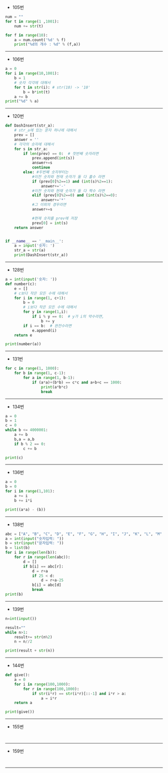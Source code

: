 * 105번
```python
num = ""
for t in range(1 ,1001):
    num += str(t)

for f in range(10):
    a = num.count('%d' % f)
    print("%d의 개수 : %d" % (f,a))
```
-----------------------------------
* 106번
```python
a = 0
for i in range(10,1001):
    b = 1
    # 숫자 각각에 대해서
    for t in str(i): # str(10) -> '10'
        b = b*int(t)
    a += b
print("%d" % a)      
```
-----------------------------------
* 120번
```python
def DashInsert(str_a):
    # str_a에 있는 문자 하나에 대해서
    prev = []
    answer = ''
    # 각각의 숫자에 대해서
    for s in str_a:
        if len(prev) == 0:  # 첫번째 숫자라면
            prev.append(int(s))
            answer+=s
            continue
        else: #두번째 숫자부터는
            #이전 숫자와 현재 숫자가 둘 다 홀수 라면
            if (prev[0]%2==1) and (int(s)%2==1):
                answer+='-'
            #이전 숫자와 현재 숫자가 둘 다 짝수 라면
            elif (prev[0]%2==0) and (int(s)%2==0):
                answer+='*'
            #그 이외의 경우라면
            answer+=s

            #현재 숫자를 prev에 저장
            prev[0] = int(s)
    return answer


if __name__ == '__main__':
    a = input('숫자: ')
    str_a = str(a)
    print(DashInsert(str_a))    
```
-----------------------------------
* 128번
```python
a = int(input('숫자: '))
def number(c):
    e = []
    # c보다 작은 모든 수에 대해서
    for i in range(1, c+1):
        b = 0
        # i보다 작은 모든 수에 대해서
        for y in range(1,i):
            if i % y == 0:  # y가 i의 약수라면,
                b += y
        if i == b:  # 완전수라면
            e.append(i)
    return e    

print(number(a))    
```
-----------------------------------

* 131번
```python
for c in range(1, 1000):
    for b in range(1, c-1):
        for a in range(1, b-1):
            if (a*a)+(b*b) == c*c and a+b+c == 1000:
                print(a*b*c)
                break
```
-----------------------------------

* 134번
```python
a = 0
b = 1
c = 0
while b <= 4000001:
    a += b
    b,a = a,b
    if b % 2 == 0:
        c += b

print(c)  
```
-----------------------------------
* 136번
```python
a = 0
b = 0
for i in range(1,101):
    a += i
    b += i*i

print((a*a) - (b))    
```
-----------------------------------
* 138번
```python
abc = ["A", "B", "C", "D", "E", "F", "G", "H", "I", "J", "K", "L", "M", "N", "O", "P", "Q", "R","S", "T", "U", "V", "W", "X", "Y", "Z"]
a = int(input("숫자입력: "))
b = str(input("문자입력: "))
b = list(b)
for i in range(len(b)):
    for r in range(len(abc)):
        d = []
        if b[i] == abc[r]:
            d = r+a
            if 25 < d:
                d = r+a-25
            b[i] = abc[d]
            break
print(b)    
```
-----------------------------------
* 139번
```python
n=int(input())

result=""
while n>1:
    result+= str(n%2)
    n = n//2

print(result + str(n))
```
-----------------------------------
* 144번
```python
def give():
    a = 0
    for i in range(100,1000):
        for r in range(100,1000):
            if str(i*r) == str(i*r)[::-1] and i*r > a:
                a = i*r
    return a

print(give())    
```
-----------------------------------
* 155번
```python
    
```
-----------------------------------
* 159번
```python
    
```
-----------------------------------

